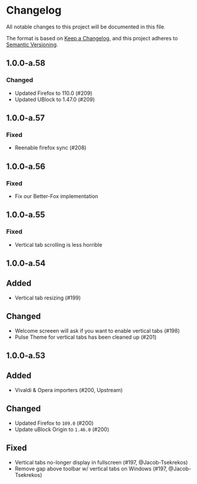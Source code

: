 # Changelog

All notable changes to this project will be documented in this file.

The format is based on [Keep a Changelog](https://keepachangelog.com/en/1.0.0/),
and this project adheres to [Semantic Versioning](https://semver.org/spec/v2.0.0.html).

## 1.0.0-a.58

### Changed
- Updated Firefox to 110.0 (#209)
- Updated UBlock to 1.47.0 (#209)

## 1.0.0-a.57

### Fixed
- Reenable firefox sync (#208)

## 1.0.0-a.56

### Fixed
- Fix our Better-Fox implementation

## 1.0.0-a.55

### Fixed
- Vertical tab scrolling is less horrible

## 1.0.0-a.54

## Added
- Vertical tab resizing (#199)

## Changed
- Welcome screeen will ask if you want to enable vertical tabs (#198)
- Pulse Theme for vertical tabs has been cleaned up (#201)

## 1.0.0-a.53

## Added
- Vivaldi & Opera importers (#200, Upstream)

## Changed
- Updated Firefox to `109.0` (#200)
- Update uBlock Origin to `1.46.0` (#200)

## Fixed
- Vertical tabs no-longer display in fullscreen (#197, @Jacob-Tsekrekos)
- Remove gap above toolbar w/ vertical tabs on Windows (#197, @Jacob-Tsekrekos)
